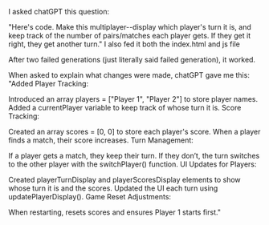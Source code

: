 I asked chatGPT this question:

"Here's code. Make this multiplayer--display which player's turn it is, and keep track of the number of pairs/matches each player gets. If they get it right, they get another turn."
I also fed it both the index.html and js file

After two failed generations (just literally said failed generation), it worked.

When asked to explain what changes were made, chatGPT gave me this:
"Added Player Tracking:

Introduced an array players = ["Player 1", "Player 2"] to store player names.
Added a currentPlayer variable to keep track of whose turn it is.
Score Tracking:

Created an array scores = [0, 0] to store each player's score.
When a player finds a match, their score increases.
Turn Management:

If a player gets a match, they keep their turn.
If they don’t, the turn switches to the other player with the switchPlayer() function.
UI Updates for Players:

Created playerTurnDisplay and playerScoresDisplay elements to show whose turn it is and the scores.
Updated the UI each turn using updatePlayerDisplay().
Game Reset Adjustments:

When restarting, resets scores and ensures Player 1 starts first."